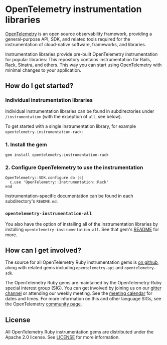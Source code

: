# OpenTelemetry instrumentation libraries
 
[OpenTelemetry](https://opentelemetry.io/) is an open source observability framework, providing a general-purpose API, SDK, and related tools required for the instrumentation of cloud-native software, frameworks, and libraries.

Instrumentation libraries provide pre-built OpenTelemetry instrumentation for popular libraries: This repository contains instrumentation for Rails, Rack, Sinatra, and others.  This way you can start using OpenTelemetry with minimal changes to your application.

## How do I get started?

### Individual instrumentation libraries

Individual instrumentation libraries can be found in subdirectories under `/instrumentation` (with the exception of `all`, see below).

To get started with a single instrumentation library, for example `opentelemetry-instrumentation-rack`:

### 1. Install the gem

```
gem install opentelemetry-instrumentation-rack
```

### 2. Configure OpenTelemetry to use the instrumentation

```
OpenTelemetry::SDK.configure do |c|
  c.use 'OpenTelemetry::Instrumentation::Rack'
end
```

Instrumentation-specific documentation can be found in each subdirectory's `README.md`.

### `opentelemetry-instrumentation-all`

You also have the option of installing all of the instrumentation libraries by installing `opentelemetry-instrumentation-all`.  See that gem's [README](https://github.com/open-telemetry/opentelemetry-ruby/tree/main/instrumentation/all) for more.

## How can I get involved?

The source for all OpenTelemetry Ruby instrumentation gems is [on github](https://github.com/open-telemetry/opentelemetry-ruby/tree/main/instrumentation), along with related gems including `opentelemetry-api` and `opentelemetry-sdk`.

The OpenTelemetry Ruby gems are maintained by the OpenTelemetry-Ruby special interest group (SIG). You can get involved by joining us on our [gitter channel][ruby-gitter] or attending our weekly meeting. See the [meeting calendar][community-meetings] for dates and times. For more information on this and other language SIGs, see the OpenTelemetry [community page][ruby-sig].


## License

All OpenTelemetry Ruby instrumentation gems are distributed under the Apache 2.0 license. See [LICENSE][license-github] for more information.


[license-github]: https://github.com/open-telemetry/opentelemetry-ruby/blob/main/LICENSE
[ruby-sig]: https://github.com/open-telemetry/community#ruby-sig
[community-meetings]: https://github.com/open-telemetry/community#community-meetings
[ruby-gitter]: https://gitter.im/open-telemetry/opentelemetry-ruby


